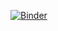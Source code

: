 [![Binder](https://mybinder.org/badge_logo.svg)](https://mybinder.org/v2/gh/tectonic-hydrology/OW_seds/HEAD)
